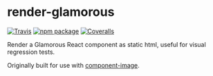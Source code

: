 # render-glamorous

[![Travis][build-badge]][build]
[![npm package][npm-badge]][npm]
[![Coveralls][coveralls-badge]][coveralls]

Render a Glamorous React component as static html, useful for visual regression tests.

Originally built for use with [component-image](https://github.com/corygibbons/component-image).

[build-badge]: https://img.shields.io/travis/penx/render-glamorous/master.png?style=flat-square
[build]: https://travis-ci.org/penx/render-glamorous

[npm-badge]: https://img.shields.io/npm/v/render-glamorous.png?style=flat-square
[npm]: https://www.npmjs.org/package/render-glamorous

[coveralls-badge]: https://img.shields.io/coveralls/penx/render-glamorous/master.png?style=flat-square
[coveralls]: https://coveralls.io/github/penx/render-glamorous
